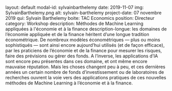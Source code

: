layout: default
modal-id: sylvainbarthelemy
date: 2019-11-07
img: SylvainBarthelemy.png
alt: sylvain-barthelemy
project-date: 07 novembre 2019
qui: Sylvain Barthelemy
boite: TAC Economics
position: Directeur<br>
category: Workshop
description: Méthodes de Machine Learning appliquées à l'économie et à la finance
description-longue: les domaines de l’économie appliquée et de la finance héritent d’une longue tradition économétrique. De nombreux modèles économétriques — plus ou moins sophistiqués — sont ainsi encore aujourd’hui utilisés (et de façon efficace), par les praticiens de l’économie et de la finance pour mesurer les risques, faire des prévisions ou gérer des fonds. A l’inverse, les applications d’IA sont encore peu présentes dans ces domaine, et ont même encore mauvaise réputation. Mais les choses changent peu à peu, et ces dernières années un certain nombre de fonds d’investissement ou de laboratoires de recherches ouvrent la voie vers des applications pratiques de ces nouvelles méthodes de Machine Learning à l’économie et à la finance.
